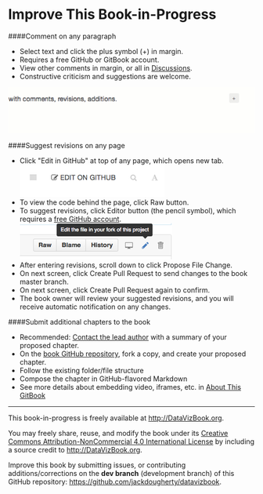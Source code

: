# Improve This Book-in-Progress

####Comment on any paragraph
- Select text and click the plus symbol (+) in margin.
- Requires a free GitHub or GitBook account.
- View other comments in margin, or all in [Discussions](https://www.gitbook.com/book/jackdougherty/datavizbook/discussions).
- Constructive criticism and suggestions are welcome.

![](GitBook-comments-2016-02.gif)

####Suggest revisions on any page
- Click "Edit in GitHub" at top of any page, which opens new tab.
    ![](GitBook-edit-on-github.png)
- To view the code behind the page, click Raw button.
- To suggest revisions, click Editor button (the pencil symbol), which requires a [free GitHub account](http://github.com).
    ![](GitHub-edit-file.png)
- After entering revisions, scroll down to click Propose File Change.
- On next screen, click Create Pull Request to send changes to the book master branch.
- On next screen, click Create Pull Request again to confirm.
- The book owner will review your suggested revisions, and you will receive automatic notification on any changes.

####Submit additional chapters to the book
- Recommended: [Contact the lead author](introduction/contributors.md) with a summary of your proposed chapter.
- On the [book GitHub repository](https://github.com/JackDougherty/datavizbook), fork a copy, and create your proposed chapter.
- Follow the existing folder/file structure
- Compose the chapter in GitHub-flavored Markdown
- See more details about embedding video, iframes, etc. in [About This GitBook](gitbook/README.md)

***

This book-in-progress is freely available at http://DataVizBook.org.

You may freely share, reuse, and modify the book under its [Creative Commons Attribution-NonCommercial 4.0 International License](http://creativecommons.org/licenses/by-nc/4.0) by including a source credit to http://DataVizBook.org.

Improve this book by submitting issues, or contributing additions/corrections on the **dev branch** (development branch) of this GitHub repository: https://github.com/jackdougherty/datavizbook.
